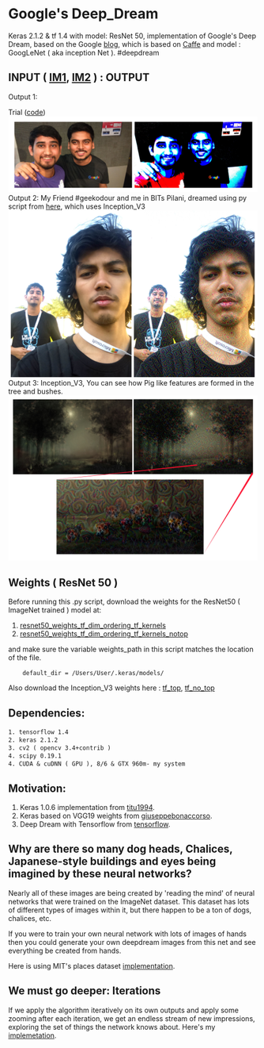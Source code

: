 # Google's Deep_Dream
Keras 2.1.2 & tf 1.4 with model: ResNet 50, implementation of Google's Deep Dream, based on the Google [blog](https://research.googleblog.com/2015/06/inceptionism-going-deeper-into-neural.html), which is based on [Caffe](https://github.com/google/deepdream) and model : GoogLeNet ( aka inception Net ). #deepdream

INPUT ( [IM1](http://www.pixoto.com/images-photography/nature-up-close/flowers---2011-2013/floral-beauty-104552406), [IM2](http://www.pixoto.com/images-photography/abstract/patterns/water-jaws-104547646) ) : OUTPUT
---------------
Output 1:

Trial ([code]())
<img src="https://github.com/SKKSaikia/Deep_Dream_/blob/master/res/google.jpg">
Output 2: My Friend #geekodour and me in BITs Pilani, dreamed using py script from [here](https://github.com/keras-team/keras/blob/master/examples/deep_dream.py), which uses Inception_V3
<img src="https://github.com/SKKSaikia/Deep_Dream_/blob/master/res/de.jpg">
Output 3: Inception_V3, You can see how Pig like features are formed in the tree and bushes.
<img src="https://github.com/SKKSaikia/Deep_Dream_/blob/master/res/a.jpg">

Weights ( ResNet 50 )
---------------------
Before running this .py script, download the weights for the ResNet50 ( ImageNet trained ) model at:
1. [resnet50_weights_tf_dim_ordering_tf_kernels](https://drive.google.com/open?id=1TXWSlWjrrDYW5D5bYJ94Q0spg3nGEEHx)
2. [resnet50_weights_tf_dim_ordering_tf_kernels_notop](https://drive.google.com/open?id=18pj_hzTDIFmYiCumpAVS_QYkLDPJv04E)

and make sure the variable weights_path in this script matches the location of the file.

        default_dir = /Users/User/.keras/models/
        
Also download the Inception_V3 weights here : [tf_top](https://drive.google.com/open?id=1jZUnu32vAjiYWVVH8R-25ta8zv4we416), [tf_no_top](https://drive.google.com/open?id=1ILwxc67ZwYWqOjJH8u9DtD79OggtkiAg)

Dependencies:
-------------
    1. tensorflow 1.4
    2. keras 2.1.2
    3. cv2 ( opencv 3.4+contrib )
    4. scipy 0.19.1
    4. CUDA & cuDNN ( GPU ), 8/6 & GTX 960m- my system
    
Motivation:
-----------
1. Keras 1.0.6 implementation from [titu1994](https://github.com/titu1994/Deep-Dream).
2. Keras based on VGG19 weights from [giuseppebonaccorso](https://github.com/giuseppebonaccorso/keras_deepdream).
3. Deep Dream with Tensorflow from [tensorflow](https://github.com/tensorflow/tensorflow/tree/master/tensorflow/examples/tutorials/deepdream).

Why are there so many dog heads, Chalices, Japanese-style buildings and eyes being imagined by these neural networks?
-
Nearly all of these images are being created by 'reading the mind' of neural networks that were trained on the ImageNet dataset. This dataset has lots of different types of images within it, but there happen to be a ton of dogs, chalices, etc.

If you were to train your own neural network with lots of images of hands then you could generate your own deepdream images from this net and see everything be created from hands.

Here is using MIT's places dataset [implementation](https://www.youtube.com/watch?v=6IgbMiEaFRY).

We must go deeper: Iterations
-
If we apply the algorithm iteratively on its own outputs and apply some zooming after each iteration, we get an endless stream of new impressions, exploring the set of things the network knows about. Here's my [implemetation]().
